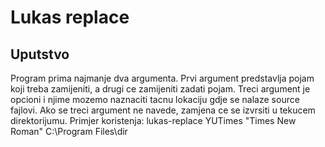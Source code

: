 # Lukas replace
## Uputstvo
Program prima najmanje dva argumenta. Prvi argument predstavlja pojam koji treba zamijeniti, a drugi ce zamijeniti zadati pojam. Treci argument je opcioni i njime mozemo naznaciti tacnu lokaciju gdje se nalaze source fajlovi. Ako se treci argument ne navede, zamjena ce se izvrsiti u tekucem direktorijumu. Primjer koristenja: lukas-replace YUTimes "Times New Roman" C:\Program Files\dir
